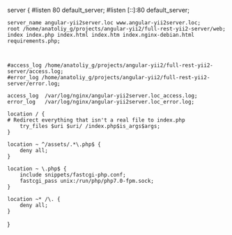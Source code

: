 server {
	#listen 80 default_server;
	#listen [::]:80 default_server;

	server_name angular-yii2server.loc www.angular-yii2server.loc;	
	root /home/anatoliy_g/projects/angular-yii2/full-rest-yii2-server/web;
	index index.php index.html index.htm index.nginx-debian.html requirements.php;

	

	#access_log /home/anatoliy_g/projects/angular-yii2/full-rest-yii2-server/access.log;
	#error_log /home/anatoliy_g/projects/angular-yii2/full-rest-yii2-server/error.log;

	access_log  /var/log/nginx/angular-yii2server.loc_access.log;
	error_log   /var/log/nginx/angular-yii2server.loc_error.log;

	location / {
	# Redirect everything that isn't a real file to index.php
		try_files $uri $uri/ /index.php$is_args$args;
	}

	location ~ ^/assets/.*\.php$ {
		deny all;
	}

	location ~ \.php$ {
		include snippets/fastcgi-php.conf;		
		fastcgi_pass unix:/run/php/php7.0-fpm.sock;		
	}

	location ~* /\. {
		deny all;
	}
}


